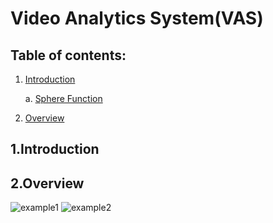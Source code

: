 # Video Analytics System(VAS)

## Table of contents:
1. [Introduction](https://github.com/khoi03/Video-Analytics-System-VAS/blob/master/README.md#1introduction)
   
     a. [Sphere Function](https://github.com/khoi03/Optimizing-objective-functions-with-DE-and-CEM-method/edit/main/README.md#asphere-function)

2. [Overview](https://github.com/khoi03/Video-Analytics-System-VAS/blob/master/README.md#2overview)

## 1.Introduction

## 2.Overview
![example1](https://github.com/khoi03/Video-Analytics-System-VAS/assets/80579165/1cdb0308-a6c8-4046-b325-2f5d14834898)
![example2](https://github.com/khoi03/Video-Analytics-System-VAS/assets/80579165/2c72a61a-da82-48d0-b917-20dc4af1dfe7)
